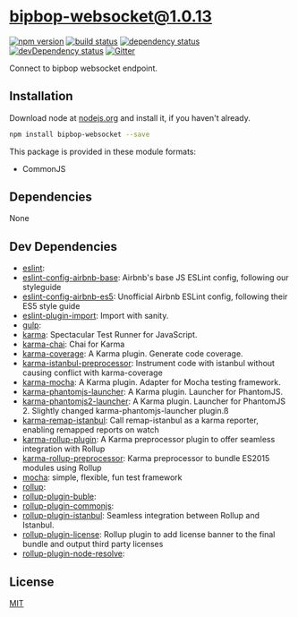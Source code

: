 # bipbop-websocket@1.0.13
 [![npm version](https://badge.fury.io/js/bipbop-websocket.svg)](https://npmjs.org/package/bipbop-websocket)  [![build status](https://travis-ci.org/bipbop/bipbop-websocket.svg)](https://travis-ci.org/bipbop/bipbop-websocket)  [![dependency status](https://david-dm.org/bipbop/bipbop-websocket.svg?theme=shields.io)](https://david-dm.org/bipbop/bipbop-websocket)  [![devDependency status](https://david-dm.org/bipbop/bipbop-websocket/dev-status.svg)](https://david-dm.org/bipbop/bipbop-websocket#info=devDependencies)  [![Gitter](https://badges.gitter.im/bipbop/bipbop-websocket.svg)](https://gitter.im/bipbop/bipbop-websocket) 

Connect to bipbop websocket endpoint.


## Installation
Download node at [nodejs.org](http://nodejs.org) and install it, if you haven't already.

```sh
npm install bipbop-websocket --save
```

This package is provided in these module formats:

- CommonJS




## Dependencies

None

## Dev Dependencies

- [eslint](): 
- [eslint-config-airbnb-base](https://github.com/airbnb/javascript): Airbnb's base JS ESLint config, following our styleguide
- [eslint-config-airbnb-es5](https://github.com/1hella/eslint-config-airbnb-es5): Unofficial Airbnb ESLint config, following their ES5 style guide
- [eslint-plugin-import](https://github.com/benmosher/eslint-plugin-import): Import with sanity.
- [gulp](): 
- [karma](https://github.com/karma-runner/karma): Spectacular Test Runner for JavaScript.
- [karma-chai](https://github.com/xdissent/karma-chai): Chai for Karma
- [karma-coverage](https://github.com/karma-runner/karma-coverage): A Karma plugin. Generate code coverage.
- [karma-istanbul-preprocessor](https://github.com/textioHQ/karma-istanbul-preprocessor): Instrument code with istanbul without causing conflict with karma-coverage
- [karma-mocha](https://github.com/karma-runner/karma-mocha): A Karma plugin. Adapter for Mocha testing framework.
- [karma-phantomjs-launcher](https://github.com/karma-runner/karma-phantomjs-launcher): A Karma plugin. Launcher for PhantomJS.
- [karma-phantomjs2-launcher](https://github.com/gskachkov/karma-phantomjs2-launcher): A Karma plugin. Launcher for PhantomJS 2. Slightly changed karma-phantomjs-launcher plugin.ß
- [karma-remap-istanbul](https://github.com/marcules/karma-remap-istanbul): Call remap-istanbul as a karma reporter, enabling remapped reports on watch
- [karma-rollup-plugin](https://github.com/TrySound/karma-rollup-plugin): A Karma preprocessor plugin to offer seamless integration with Rollup
- [karma-rollup-preprocessor](https://github.com/jlmakes/karma-rollup-preprocessor): Karma preprocessor to bundle ES2015 modules using Rollup
- [mocha](https://github.com/mochajs/mocha): simple, flexible, fun test framework
- [rollup](): 
- [rollup-plugin-buble](): 
- [rollup-plugin-commonjs](): 
- [rollup-plugin-istanbul](https://github.com/artberri/rollup-plugin-istanbul): Seamless integration between Rollup and Istanbul.
- [rollup-plugin-license](https://github.com/mjeanroy/rollup-plugin-license): Rollup plugin to add license banner to the final bundle and output third party licenses
- [rollup-plugin-node-resolve](): 


## License
[MIT]()
